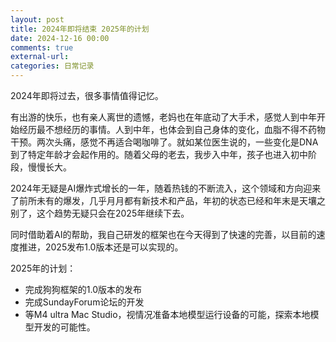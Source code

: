 ```yaml
---
layout: post
title: 2024年即将结束 2025年的计划
date: 2024-12-16 00:00
comments: true
external-url:
categories: 日常记录
---
```


2024年即将过去，很多事情值得记忆。

有出游的快乐，也有亲人离世的遗憾，老妈也在年底动了大手术，感觉人到中年开始经历最不想经历的事情。人到中年，也体会到自己身体的变化，血脂不得不药物干预。两次头痛，感觉不再适合喝咖啡了。就如某位医生说的，一些变化是DNA到了特定年龄才会起作用的。随着父母的老去，我步入中年，孩子也进入初中阶段，慢慢长大。

2024年无疑是AI爆炸式增长的一年，随着热钱的不断流入，这个领域和方向迎来了前所未有的爆发，几乎月月都有新技术和产品，年初的状态已经和年末是天壤之别了，这个趋势无疑只会在2025年继续下去。

同时借助着AI的帮助，我自己研发的框架也在今天得到了快速的完善，以目前的速度推进，2025发布1.0版本还是可以实现的。

2025年的计划：

* 完成狗狗框架的1.0版本的发布
* 完成SundayForum论坛的开发
* 等M4 ultra Mac Studio，视情况准备本地模型运行设备的可能，探索本地模型开发的可能性。
